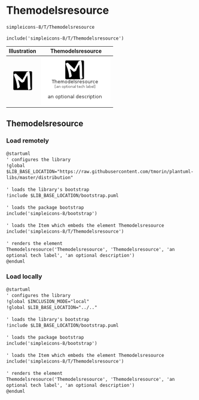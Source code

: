 # Themodelsresource


```text
simpleicons-8/T/Themodelsresource
```

```text
include('simpleicons-8/T/Themodelsresource')
```



| Illustration | Themodelsresource |
| :---: | :---: |
| ![illustration for Illustration](../../simpleicons-8/T/Themodelsresource.png) | ![illustration for Themodelsresource](../../simpleicons-8/T/Themodelsresource.Local.png) |




## Themodelsresource

### Load remotely
```plantuml
@startuml
' configures the library
!global $LIB_BASE_LOCATION="https://raw.githubusercontent.com/tmorin/plantuml-libs/master/distribution"

' loads the library's bootstrap
!include $LIB_BASE_LOCATION/bootstrap.puml

' loads the package bootstrap
include('simpleicons-8/bootstrap')

' loads the Item which embeds the element Themodelsresource
include('simpleicons-8/T/Themodelsresource')

' renders the element
Themodelsresource('Themodelsresource', 'Themodelsresource', 'an optional tech label', 'an optional description')
@enduml
```

### Load locally
```plantuml
@startuml
' configures the library
!global $INCLUSION_MODE="local"
!global $LIB_BASE_LOCATION="../.."

' loads the library's bootstrap
!include $LIB_BASE_LOCATION/bootstrap.puml

' loads the package bootstrap
include('simpleicons-8/bootstrap')

' loads the Item which embeds the element Themodelsresource
include('simpleicons-8/T/Themodelsresource')

' renders the element
Themodelsresource('Themodelsresource', 'Themodelsresource', 'an optional tech label', 'an optional description')
@enduml
```

